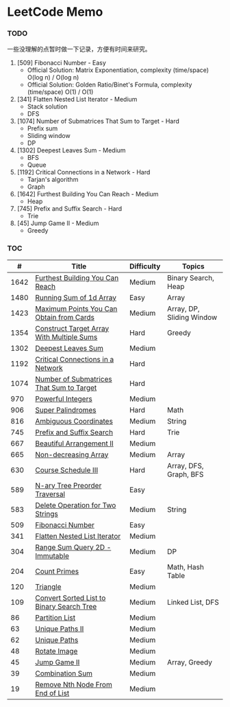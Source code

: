 # LeetCode Memo

### TODO

一些没理解的点暂时做一下记录，方便有时间来研究。

1. [509] Fibonacci Number - Easy
   - Official Solution: Matrix Exponentiation, complexity (time/space) O(log n) / O(log n)
   - Official Solution: Golden Ratio/Binet's Formula, complexity (time/space) O(1) / O(1)
2. [341] Flatten Nested List Iterator - Medium
   - Stack solution
   - DFS
3. [1074] Number of Submatrices That Sum to Target - Hard
   - Prefix sum
   - Sliding window
   - DP
4. [1302] Deepest Leaves Sum - Medium
   - BFS
   - Queue
5. [1192] Critical Connections in a Network - Hard
   - Tarjan's algorithm
   - Graph
6. [1642] Furthest Building You Can Reach - Medium
   - Heap
7. [745] Prefix and Suffix Search - Hard
   - Trie
8. [45] Jump Game II - Medium
   - Greedy

### TOC

| #    | Title                                                                                                                                  | Difficulty | Topics                    |
| ---- | -------------------------------------------------------------------------------------------------------------------------------------- | ---------- | ------------------------- |
| 1642 | [Furthest Building You Can Reach](./leetcode/1642.%20Furthest%20Building%20You%20Can%20Reach%20%28Medium%29.md)                        | Medium     | Binary Search, Heap       |
| 1480 | [Running Sum of 1d Array](./leetcode/1480.%20Running%20Sum%20of%201d%20Array%20%28Easy%29.md)                                          | Easy       | Array                     |
| 1423 | [Maximum Points You Can Obtain from Cards](./leetcode/1423.%20Maximum%20Points%20You%20Can%20Obtain%20from%20Cards%20%28Medium%29.md)  | Medium     | Array, DP, Sliding Window |
| 1354 | [Construct Target Array With Multiple Sums](./leetcode/1354.%20Construct%20Target%20Array%20With%20Multiple%20Sums%20%28Hard%29.md)    | Hard       | Greedy                    |
| 1302 | [Deepest Leaves Sum](./leetcode/1302.%20Deepest%20Leaves%20Sum%20%28Medium%29.md)                                                      | Medium     |                           |
| 1192 | [Critical Connections in a Network](./leetcode/1192.%20Critical%20Connections%20in%20a%20Network%20%28Hard%29.md)                      | Hard       |                           |
| 1074 | [Number of Submatrices That Sum to Target](./leetcode/1074.%20Number%20of%20Submatrices%20That%20Sum%20to%20Target%20%28Hard%29.md)    | Hard       |                           |
| 970  | [Powerful Integers](./leetcode/970.%20Powerful%20Integers%20%28Medium%29.md)                                                           | Medium     |                           |
| 906  | [Super Palindromes](./leetcode/906.%20Super%20Palindromes%20%28Hard%29.md)                                                             | Hard       | Math                      |
| 816  | [Ambiguous Coordinates](./leetcode/816.%20Ambiguous%20Coordinates%20%28Medium%29.md)                                                   | Medium     | String                    |
| 745  | [Prefix and Suffix Search](./leetcode/745.%20Prefix%20and%20Suffix%20Search%20%28Hard%29.md)                                           | Hard       | Trie                      |
| 667  | [Beautiful Arrangement II](./leetcode/667.%20Beautiful%20Arrangement%20II%20%28Medium%29.md)                                           | Medium     |                           |
| 665  | [Non-decreasing Array](./leetcode/665.%20Non-decreasing%20Array%20%28Medium%29.md)                                                     | Medium     | Array                     |
| 630  | [Course Schedule III](./leetcode/630.%20Course%20Schedule%20III%20%28Hard%29.md)                                                       | Hard       | Array, DFS, Graph, BFS    |
| 589  | [N-ary Tree Preorder Traversal](./leetcode/589.%20N-ary%20Tree%20Preorder%20Traversal%20%28Easy%29.md)                                 | Easy       |                           |
| 583  | [Delete Operation for Two Strings](./leetcode/583.%20Delete%20Operation%20for%20Two%20Strings%20%28Medium%29.md)                       | Medium     | String                    |
| 509  | [Fibonacci Number](./leetcode/509.%20Fibonacci%20Number%20%28Easy%29.md)                                                               | Easy       |                           |
| 341  | [Flatten Nested List Iterator](./leetcode/341.%20Flatten%20Nested%20List%20Iterator%20%28Medium%29.md)                                 | Medium     |                           |
| 304  | [Range Sum Query 2D - Immutable](./leetcode/304.%20Range%20Sum%20Query%202D%20-%20Immutable%20%28Medium%29.md)                         | Medium     | DP                        |
| 204  | [Count Primes](./leetcode/204.%20Count%20Primes%20%28Easy%29.md)                                                                       | Easy       | Math, Hash Table          |
| 120  | [Triangle](./leetcode/120.%20Triangle%20%28Medium%29.md)                                                                               | Medium     |                           |
| 109  | [Convert Sorted List to Binary Search Tree](./leetcode/109.%20Convert%20Sorted%20List%20to%20Binary%20Search%20Tree%20%28Medium%29.md) | Medium     | Linked List, DFS          |
| 86   | [Partition List](./leetcode/86.%20Partition%20List%20%28Medium%29.md)                                                                  | Medium     |                           |
| 63   | [Unique Paths II](./leetcode/63.%20Unique%20Paths%20II%20%28Medium%29.md)                                                              | Medium     |                           |
| 62   | [Unique Paths](./leetcode/62.%20Unique%20Paths%20%28Medium%29.md)                                                                      | Medium     |                           |
| 48   | [Rotate Image](./leetcode/48.%20Rotate%20Image%20%28Medium%29.md)                                                                      | Medium     |                           |
| 45   | [Jump Game II](./leetcode/45.%20Jump%20Game%20II%20%28Medium%29.md)                                                                    | Medium     | Array, Greedy             |
| 39   | [Combination Sum](./leetcode/39.%20Combination%20Sum%20%28Medium%29.md)                                                                | Medium     |                           |
| 19   | [Remove Nth Node From End of List](./leetcode/19.%20Remove%20Nth%20Node%20From%20End%20of%20List%20%28Medium%29.md)                    | Medium     |                           |
